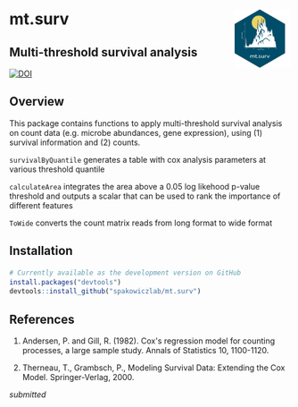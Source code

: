 # mt.surv <img src="man/figures/mt.surv_logo2.png" align="right" width="100" />

## Multi-threshold survival analysis 

[![DOI](https://zenodo.org/badge/476856711.svg)](https://zenodo.org/badge/latestdoi/476856711)    


## Overview

This package contains functions to apply multi-threshold survival analysis on count data (e.g. microbe abundances, gene expression), using (1) survival information and (2) counts.

`survivalByQuantile` generates a table with cox analysis parameters at various threshold quantile

`calculateArea` integrates the area above a 0.05 log likehood p-value threshold and outputs a scalar that can be used to rank the importance of different features

`ToWide` converts the count matrix reads from long format to wide format


## Installation

``` r
# Currently available as the development version on GitHub
install.packages("devtools")
devtools::install_github("spakowiczlab/mt.surv")
```

## References

1. Andersen, P. and Gill, R. (1982). Cox's regression model for counting processes, a large sample study. Annals of Statistics 10, 1100-1120.

2. Therneau, T., Grambsch, P., Modeling Survival Data: Extending the Cox Model. Springer-Verlag, 2000.

_submitted_
